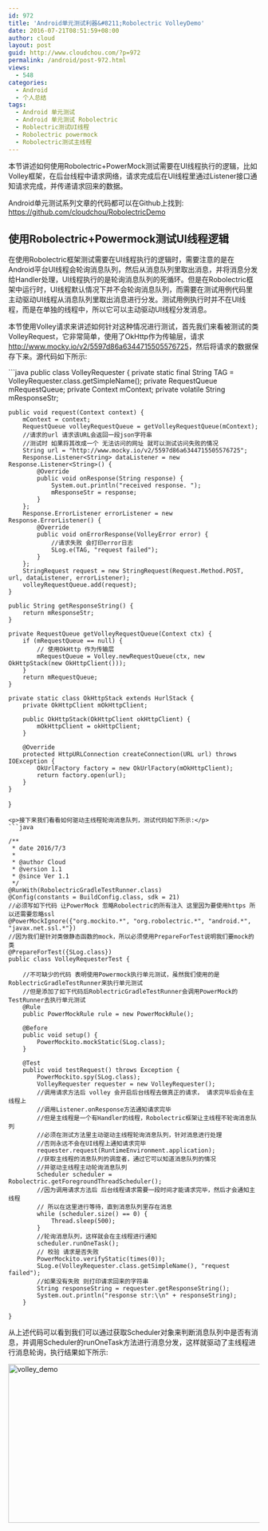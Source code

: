 ```yaml
---
id: 972
title: 'Android单元测试利器&#8211;Robolectric VolleyDemo'
date: 2016-07-21T08:51:59+08:00
author: cloud
layout: post
guid: http://www.cloudchou.com/?p=972
permalink: /android/post-972.html
views:
  - 548
categories:
  - Android
  - 个人总结
tags:
  - Android 单元测试
  - Android 单元测试 Robolectric
  - Roblectric测试UI线程
  - Robolectric powermock
  - Robolectric测试主线程
---
```

<p>本节讲述如何使用Robolectric+PowerMock测试需要在UI线程执行的逻辑，比如Volley框架，在后台线程中请求网络，请求完成后在UI线程里通过Listener接口通知请求完成，并传递请求回来的数据。</p>

<p>Android单元测试系列文章的代码都可以在Github上找到: <a href='https://github.com/cloudchou/RobolectricDemo' target='_blank' >https://github.com/cloudchou/RobolectricDemo</a> </p>
<h2>使用Robolectric+Powermock测试UI线程逻辑</h2>
<p>在使用Robolectric框架测试需要在UI线程执行的逻辑时，需要注意的是在Android平台UI线程会轮询消息队列，然后从消息队列里取出消息，并将消息分发给Handler处理，UI线程执行的是轮询消息队列的死循环。但是在Robolectric框架中运行时，UI线程默认情况下并不会轮询消息队列，而需要在测试用例代码里主动驱动UI线程从消息队列里取出消息进行分发。测试用例执行时并不在UI线程，而是在单独的线程中，所以它可以主动驱动UI线程分发消息。</p>
<p>本节使用Volley请求来讲述如何针对这种情况进行测试，首先我们来看被测试的类VolleyRequest，它非常简单，使用了OkHttp作为传输层，请求<a href='http://www.mocky.io/v2/5597d86a6344715505576725' target='_blank' >http://www.mocky.io/v2/5597d86a6344715505576725</a>，然后将请求的数据保存下来。源代码如下所示:</p>
```java
public class VolleyRequester {
    private static final String TAG = VolleyRequester.class.getSimpleName();
    private RequestQueue mRequestQueue;
    private Context mContext;
    private volatile String mResponseStr;

    public void request(Context context) {
        mContext = context;
        RequestQueue volleyRequestQueue = getVolleyRequestQueue(mContext);
        //请求的url 请求该URL会返回一段json字符串
        //测试时 如果将其改成一个 无法访问的网址 就可以测试访问失败的情况
        String url = "http://www.mocky.io/v2/5597d86a6344715505576725";
        Response.Listener<String> dataListener = new Response.Listener<String>() {
            @Override
            public void onResponse(String response) {
                System.out.println("received response. ");
                mResponseStr = response;
            }
        };
        Response.ErrorListener errorListener = new Response.ErrorListener() {
            @Override
            public void onErrorResponse(VolleyError error) {
                //请求失败 会打印error日志
                SLog.e(TAG, "request failed");
            }
        };
        StringRequest request = new StringRequest(Request.Method.POST, url, dataListener, errorListener);
        volleyRequestQueue.add(request);
    }

    public String getResponseString() {
        return mResponseStr;
    }

    private RequestQueue getVolleyRequestQueue(Context ctx) {
        if (mRequestQueue == null) {
            // 使用OkHttp 作为传输层
            mRequestQueue = Volley.newRequestQueue(ctx, new OkHttpStack(new OkHttpClient()));
        }
        return mRequestQueue;
    }

    private static class OkHttpStack extends HurlStack {
        private OkHttpClient mOkHttpClient;

        public OkHttpStack(OkHttpClient okHttpClient) {
            mOkHttpClient = okHttpClient;
        }

        @Override
        protected HttpURLConnection createConnection(URL url) throws IOException {
            OkUrlFactory factory = new OkUrlFactory(mOkHttpClient);
            return factory.open(url);
        }
    }
}
```
<p>接下来我们看看如何驱动主线程轮询消息队列，测试代码如下所示:</p>
```java

/**
 * date 2016/7/3
 *
 * @author Cloud
 * @version 1.1
 * @since Ver 1.1
 */
@RunWith(RobolectricGradleTestRunner.class)
@Config(constants = BuildConfig.class, sdk = 21)
//必须写如下代码 让PowerMock 忽略Robolectric的所有注入 这里因为要使用https 所以还需要忽略ssl
@PowerMockIgnore({"org.mockito.*", "org.robolectric.*", "android.*", "javax.net.ssl.*"})
//因为我们是针对类做静态函数的mock，所以必须使用PrepareForTest说明我们要mock的类
@PrepareForTest({SLog.class})
public class VolleyRequesterTest {

    //不可缺少的代码 表明使用Powermock执行单元测试，虽然我们使用的是RoblectricGradleTestRunner来执行单元测试
    //但是添加了如下代码后RoblectricGradleTestRunner会调用PowerMock的TestRunner去执行单元测试
    @Rule
    public PowerMockRule rule = new PowerMockRule();

    @Before
    public void setup() {
        PowerMockito.mockStatic(SLog.class);
    }

    @Test
    public void testRequest() throws Exception {
        PowerMockito.spy(SLog.class);
        VolleyRequester requester = new VolleyRequester();
        //调用请求方法后 volley 会开启后台线程去做真正的请求， 请求完毕后会在主线程上
        //调用Listener.onResponse方法通知请求完毕
        //但是主线程是一个有Handler的线程，Robolectric框架让主线程不轮询消息队列
        //必须在测试方法里主动驱动主线程轮询消息队列，针对消息进行处理
        //否则永远不会在UI线程上通知请求完毕
        requester.request(RuntimeEnvironment.application);
        //获取主线程的消息队列的调度者，通过它可以知道消息队列的情况
        //并驱动主线程主动轮询消息队列
        Scheduler scheduler = Robolectric.getForegroundThreadScheduler();
        //因为调用请求方法后 后台线程请求需要一段时间才能请求完毕，然后才会通知主线程
        // 所以在这里进行等待，直到消息队列里存在消息
        while (scheduler.size() == 0) {
            Thread.sleep(500);
        }
        //轮询消息队列，这样就会在主线程进行通知
        scheduler.runOneTask();
        // 校验 请求是否失败
        PowerMockito.verifyStatic(times(0));
        SLog.e(VolleyRequester.class.getSimpleName(), "request failed");
        //如果没有失败 则打印请求回来的字符串
        String responseString = requester.getResponseString();
        System.out.println("response str:\\n" + responseString);
    }

}
```
<p>从上述代码可以看到我们可以通过获取Scheduler对象来判断消息队列中是否有消息，并调用Scheduler的runOneTask方法进行消息分发，这样就驱动了主线程进行消息轮询，执行结果如下所示:</p>
<p><a href="http://www.cloudchou.com/wp-content/uploads/2016/07/volley_demo.png"><img src="http://www.cloudchou.com/wp-content/uploads/2016/07/volley_demo-1024x318.png" alt="volley_demo" width="1024" height="318" class="aligncenter size-large wp-image-944" /></a></p> 
